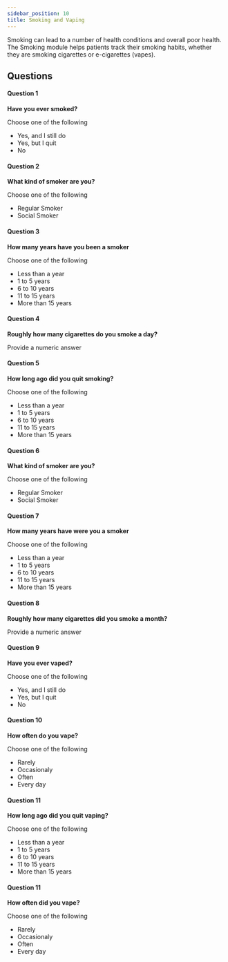 ```yaml
---
sidebar_position: 10
title: Smoking and Vaping
---
```


Smoking can lead to a number of health conditions and overall poor health. The Smoking module helps patients track their smoking habits, whether they are smoking cigarettes or e-cigarettes (vapes).

## Questions

#### Question 1

**Have you ever smoked?**

Choose one of the following

- Yes, and I still do
- Yes, but I quit
- No

#### Question 2

**What kind of smoker are you?**

Choose one of the following

- Regular Smoker
- Social Smoker

#### Question 3

**How many years have you been a smoker**

Choose one of the following

- Less than a year
- 1 to 5 years
- 6 to 10 years
- 11 to 15 years
- More than 15 years

#### Question 4

**Roughly how many cigarettes do you smoke a day?**

Provide a numeric answer

#### Question 5

**How long ago did you quit smoking?**

Choose one of the following

- Less than a year
- 1 to 5 years
- 6 to 10 years
- 11 to 15 years
- More than 15 years

#### Question 6

**What kind of smoker are you?**

Choose one of the following

- Regular Smoker
- Social Smoker

#### Question 7

**How many years have were you a smoker**

Choose one of the following

- Less than a year
- 1 to 5 years
- 6 to 10 years
- 11 to 15 years
- More than 15 years

#### Question 8

**Roughly how many cigarettes did you smoke a month?**

Provide a numeric answer

#### Question 9

**Have you ever vaped?**

Choose one of the following

- Yes, and I still do
- Yes, but I quit
- No

#### Question 10

**How often do you vape?**

Choose one of the following

- Rarely
- Occasionaly
- Often
- Every day

#### Question 11

**How long ago did you quit vaping?**

Choose one of the following

- Less than a year
- 1 to 5 years
- 6 to 10 years
- 11 to 15 years
- More than 15 years

#### Question 11

**How often did you vape?**

Choose one of the following

- Rarely
- Occasionaly
- Often
- Every day
